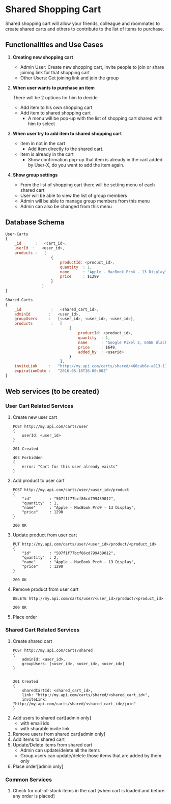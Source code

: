 # Shared Shopping Cart

Shared shopping cart will allow your friends, colleague and roommates to create shared carts and others to contribute to the list of items to purchase.

## Functionalities and Use Cases ##

1. **Creating new shopping cart**

    * Admin User: Create new shopping cart, invite people to join or share joining link for that shopping cart
    * Other Users: Get joining link and join the group

2. **When user wants to purchase an item**
    
    There will be 2 options for him to decide

    * Add item to his own shopping cart
    * Add item to shared shopping cart
        * A menu will be pop-up with the list of shopping cart shared with him to select

3. **When user try to add item to shared shopping cart**

    * Item in not in the cart
        * Add item directly to the shared cart.
    * Item is already in the cart
        * Show confirmation pop-up that item is already in the cart added by User-X, do you want to add the item again.

4. **Show group settings**

    * From the list of shopping cart there will be setting menu of each shared cart
    * User will be able to view the list of group members
    * Admin will be able to manage group members from this menu
    * Admin can also be changed from this menu



## Database Schema ##

```javascript
User-Carts
{
    _id      :   <cart_id>,
    userId  :   <user_id>,
    products :   [ 
                    { 
                        productId: <product_id>,
                        quantity  : 1,
                        name      : "Apple - MacBook Pro® - 13 Display",
                        price     : $1299
                    }
                ]
}
```
```javascript
Shared-Carts
{
    _id             :   <shared_cart_id>,
    adminId        :   <user_id>,
    groupUsers     :   [<user_id>, <user_id>, <user_id>],
    products        :   [ 
                            { 
                                productId: <product_id>,
                                quantity  : 1,
                                name      : "Google Pixel 2, 64GB Black",
                                price     : $649,
                                added_by  : <userid>
                            }
                        ],
    inviteLink     :   "http://my.api.com/carts/shared/460cab6e-a813-11e7-9f32-60f81dc1f3c0/join",
    expirationDate :   "2016-05-18T16:00:00Z"
}
```

## Web services (to be created) ##

### User Cart Related Services ###

1. Create new user cart

    ```
    POST http://my.api.com/carts/user
    {
        userId: <user_id>
    }

    201 Created

    403 Forbidden
    {
        error: "Cart for this user already exists"
    }
    ```
2. Add product to user cart

    ```
    POST http://my.api.com/carts/user/<user_id>/product
    {  
        "id"        : "507f1f77bcf86cd799439012",
        "quantity"  : 1,
        "name"      : "Apple - MacBook Pro® - 13 Display",
        "price"     : 1290
    }

    200 OK
    ```
3. Update product from user cart

    ```
    PUT http://my.api.com/carts/user/<user_id>/product/<product_id>
    {  
        "id"		: "507f1f77bcf86cd799439012",
        "quantity"  : 2,
        "name"      : "Apple - MacBook Pro® - 13 Display",
        "price"     : 1290
    }

    200 OK
    ```
4. Remove product from user cart

    ```
    DELETE http://my.api.com/carts/user/<user_id>/product/<product_id>

    200 OK
    ```
5. Place order

### Shared Cart Related Services ###

1. Create shared cart
    ```
    POST http://my.api.com/carts/shared
    {
        adminId: <user_id>,
        groupUsers: [<user_id>, <user_id>, <user_id>]
    }

    
    201 Created
    {
        sharedCartId: <shared_cart_id>,
        link: "http://my.api.com/carts/shared/<shared_cart_id>",
        inviteLink: "http://my.api.com/carts/shared/<shared_cart_id>/join"
    }
    ```
2. Add users to shared cart[admin only]
    * with email ids
    * with sharable invite link
3. Remove users from shared cart[admin only]
4. Add items to shared cart
5. Update/Delete items from shared cart
    * Admin can update/delete all the items
    * Group users can update/delete those items that are added by them only
6. Place order[admin only]

### Common Services ###

1. Check for out-of-stock items in the cart [when cart is loaded and before any order is placed]

